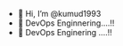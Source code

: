 - 👋 Hi, I’m @kumud1993
- 👀 DevOps Enginnering....!!
- 🌱 DevOps Enginering ....!!

<!---
kumud1993/kumud1993 is a ✨ special ✨ repository because its `README.md` (this file) appears on your GitHub profile.
You can click the Preview link to take a look at your changes.
--->
